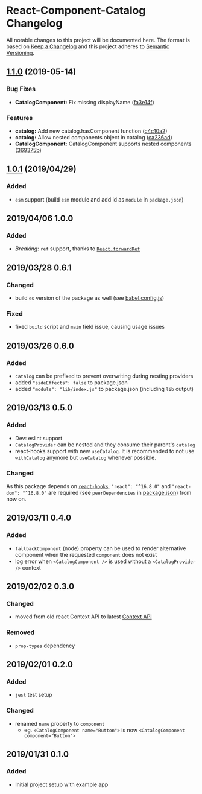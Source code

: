 # React-Component-Catalog Changelog

All notable changes to this project will be documented here. The format is based on [Keep a Changelog](http://keepachangelog.com/en/1.0.0/) and this project adheres to [Semantic Versioning](http://semver.org/spec/v2.0.0.html).


## [1.1.0](https://github.com/natterstefan/react-component-catalog/compare/v1.0.1...v1.1.0) (2019-05-14)


### Bug Fixes

* **CatalogComponent:** Fix missing displayName ([fa3e14f](https://github.com/natterstefan/react-component-catalog/commit/fa3e14f))


### Features

* **catalog:** Add new catalog.hasComponent function ([c4c10a2](https://github.com/natterstefan/react-component-catalog/commit/c4c10a2))
* **catalog:** Allow nested components object in catalog ([ca236ad](https://github.com/natterstefan/react-component-catalog/commit/ca236ad))
* **CatalogComponent:** CatalogComponent supports nested components ([369375b](https://github.com/natterstefan/react-component-catalog/commit/369375b))



## [1.0.1](https://github.com/natterstefan/react-component-catalog/compare/v1.0.0...v1.0.1) (2019/04/29)

### Added

- `esm` support (build `esm` module and add id as `module` in `package.json`)

## 2019/04/06 1.0.0

### Added

- *Breaking*: `ref` support, thanks to [`React.forwardRef`](https://reactjs.org/docs/forwarding-refs.html)

## 2019/03/28 0.6.1

### Changed

- build `es` version of the package as well (see [babel.config.js](./babel.config.js))

### Fixed

- fixed `build` script and `main` field issue, causing usage issues

## 2019/03/26 0.6.0

### Added

- `catalog` can be prefixed to prevent overwriting during nesting providers
- added `"sideEffects": false` to package.json
- added `"module": "lib/index.js"` to package.json (including `lib` output)

## 2019/03/13 0.5.0

### Added

- Dev: eslint support
- `CatalogProvider` can be nested and they consume their parent's `catalog`
- react-hooks support with new `useCatalog`. It is recommended to not use
  `withCatalog` anymore but `useCatalog` whenever possible.

### Changed

As this package depends on [`react-hooks`](https://reactjs.org/docs/hooks-overview.html),
`"react": "^16.8.0"` and `"react-dom": "^16.8.0"` are required (see
`peerDependencies` in [package.json](./package.json)) from now on.

## 2019/03/11 0.4.0

### Added

- `fallbackComponent` (node) property can be used to render alternative component
  when the requested `component` does not exist
- log error when `<CatalogComponent />` is used without a `<CatalogProvider />`
  context

## 2019/02/02 0.3.0

### Changed

- moved from old react Context API to latest [Context API](https://reactjs.org/docs/context.html)

### Removed

- `prop-types` dependency

## 2019/02/01 0.2.0

### Added

- `jest` test setup

### Changed

- renamed `name` property to `component`
  - eg. `<CatalogComponent name="Button">` is now `<CatalogComponent component="Button">`

## 2019/01/31 0.1.0

### Added

- Initial project setup with example app
